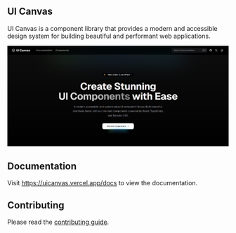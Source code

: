 ## UI Canvas

UI Canvas is a component library that provides a modern and accessible design system for building beautiful and performant web applications.

![Hero Image](image.png)

## Documentation

Visit https://uicanvas.vercel.app/docs to view the documentation.

## Contributing

Please read the [contributing guide](/CONTRIBUTING.md).
